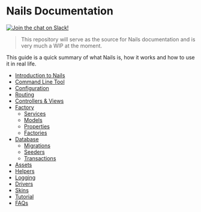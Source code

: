 # Nails Documentation

[![Join the chat on Slack!](https://now-examples-slackin-rayibnpwqe.now.sh/badge.svg)](https://nails-app.slack.com/shared_invite/MTg1NDcyNjI0ODcxLTE0OTUwMzA1NTYtYTZhZjc5YjExMQ)

> This repository will serve as the source for Nails documentation and is very much a WIP at the moment.

This guide is a quick summary of what Nails is, how it works and how to use it in real life.

- [Introduction to Nails](intro/README.md)
- [Command Line Tool](intro/command-line-tool.md)
- [Configuration](intro/configuration.md)
- [Routing](intro/routing.md)
- [Controllers & Views](intro/controllers-and-views.md)
- [Factory](intro/factory/README.md)
    - [Services](intro/factory/services.md)
    - [Models](intro/factory/models.md)
    - [Properties](intro/factory/properties.md)
    - [Factories](intro/factory/factories.md)
- [Database](intro/database/README.md)
    - [Migrations](intro/database/migrations.md)
    - [Seeders](intro/database/seeders.md)
    - [Transactions](intro/database/transactions.md)
- [Assets](intro/assets.md)
- [Helpers](intro/helpers.md)
- [Logging](intro/logging.md)
- [Drivers](intro/drivers.md)
- [Skins](intro/skins.md)
- [Tutorial](tutorial/README.md)
- [FAQs](faqs/README.md)
